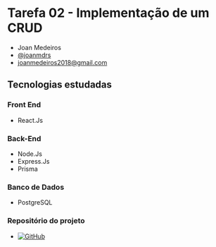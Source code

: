 # Tarefa 02 - Implementação de um CRUD

* Joan Medeiros
* [@joanmdrs](https://github.com/joanmdrs)
* joanmedeiros2018@gmail.com

## Tecnologias estudadas 

### Front End 

- React.Js

### Back-End

- Node.Js
- Express.Js
- Prisma 

### Banco de Dados 

- PostgreSQL

### Repositório do projeto
* [![GitHub](https://img.shields.io/static/v1?label=GitHub&message=Repositório&color=#0e1116)](https://github.com/joanmdrs/sigcli)

